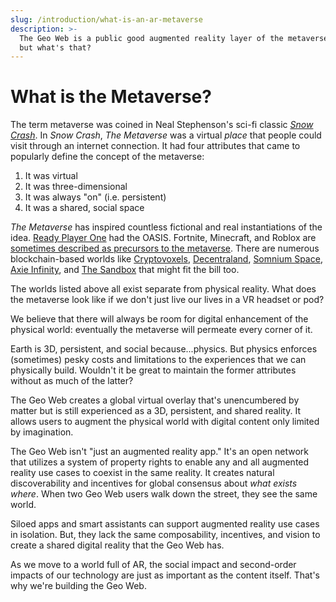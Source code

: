```yaml
---
slug: /introduction/what-is-an-ar-metaverse
description: >-
  The Geo Web is a public good augmented reality layer of the metaverse... yeah,
  but what's that?
---
```


# What is the Metaverse?

The term metaverse was coined in Neal Stephenson's sci-fi classic [_Snow Crash_](https://en.wikipedia.org/wiki/Snow_Crash). In _Snow Crash_, _The Metaverse_ was a virtual _place_ that people could visit through an internet connection. It had four attributes that came to popularly define the concept of the metaverse:

1. It was virtual
2. It was three-dimensional
3. It was always "on" (i.e. persistent)
4. It was a shared, social space

_The Metaverse_ has inspired countless fictional and real instantiations of the idea. [Ready Player One](https://en.wikipedia.org/wiki/Ready_Player_One) had the OASIS. Fortnite, Minecraft, and Roblox are [sometimes described as precursors to the metaverse](https://www.matthewball.vc/all/themetaverse). There are numerous blockchain-based worlds like [Cryptovoxels](https://www.cryptovoxels.com/), [Decentraland](https://decentraland.org/), [Somnium Space](https://www.somniumspace.com/), [Axie Infinity](https://axieinfinity.com/), and [The Sandbox](https://www.sandbox.game/en/) that might fit the bill too.

The worlds listed above all exist separate from physical reality. What does the metaverse look like if we don't just live our lives in a VR headset or pod?&#x20;

We believe that there will always be room for digital enhancement of the physical world: eventually the metaverse will permeate every corner of it.&#x20;

Earth is 3D, persistent, and social because...physics. But physics enforces (sometimes) pesky costs and limitations to the experiences that we can physically build. Wouldn't it be great to maintain the former attributes without as much of the latter?

The Geo Web creates a global virtual overlay that's unencumbered by matter but is still experienced as a 3D, persistent, and shared reality. It allows users to augment the physical world with digital content only limited by imagination.

The Geo Web isn't "just an augmented reality app." It's an open network that utilizes a system of property rights to enable any and all augmented reality use cases to coexist in the same reality. It creates natural discoverability and incentives for global consensus about _what exists where_. When two Geo Web users walk down the street, they see the same world.

Siloed apps and smart assistants can support augmented reality use cases in isolation. But, they lack the same composability, incentives, and vision to create a shared digital reality that the Geo Web has.

As we move to a world full of AR, the social impact and second-order impacts of our technology are just as important as the content itself. That's why we're building the Geo Web.
